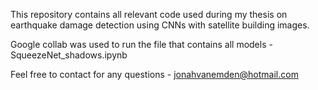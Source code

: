 This repository contains all relevant code used during my thesis on earthquake damage detection using CNNs with satellite building images.

Google collab was used to run the file that contains all models - SqueezeNet_shadows.ipynb

Feel free to contact for any questions - jonahvanemden@hotmail.com
